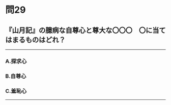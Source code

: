 # 問29
## 『山月記』の臆病な自尊心と尊大な〇〇〇　〇に当てはまるものはどれ？

---

### A.探求心
### B.自尊心
### C.羞恥心

<p id=answer style="Display:none;"></p>

---

